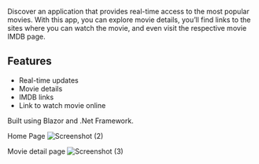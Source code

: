 
Discover an application that provides real-time access to the most popular  movies. With this app, you can explore movie details, you’ll find links to the sites where you can watch the movie,
and even visit the respective movie IMDB page.

## Features
- Real-time updates
- Movie details
- IMDB links
- Link to watch movie online


Built using Blazor and .Net Framework.

Home Page
![Screenshot (2)](https://github.com/UtsavSingh01/PrimeFLix/assets/88433518/c7dcf4ec-790a-4038-852d-6d25b4650423)


Movie detail page
![Screenshot (3)](https://github.com/UtsavSingh01/PrimeFLix/assets/88433518/239f72ee-be7b-4c4d-bce4-1f14714eb1c9)
